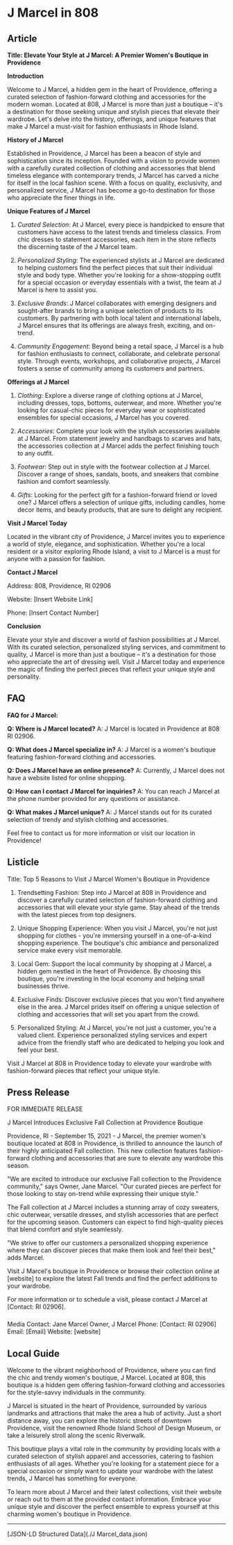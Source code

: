 # J Marcel in 808

## Article
**Title: Elevate Your Style at J Marcel: A Premier Women's Boutique in Providence**

**Introduction**

Welcome to J Marcel, a hidden gem in the heart of Providence, offering a curated selection of fashion-forward clothing and accessories for the modern woman. Located at 808, J Marcel is more than just a boutique – it's a destination for those seeking unique and stylish pieces that elevate their wardrobe. Let's delve into the history, offerings, and unique features that make J Marcel a must-visit for fashion enthusiasts in Rhode Island.

**History of J Marcel**

Established in Providence, J Marcel has been a beacon of style and sophistication since its inception. Founded with a vision to provide women with a carefully curated collection of clothing and accessories that blend timeless elegance with contemporary trends, J Marcel has carved a niche for itself in the local fashion scene. With a focus on quality, exclusivity, and personalized service, J Marcel has become a go-to destination for those who appreciate the finer things in life.

**Unique Features of J Marcel**

1. *Curated Selection*: At J Marcel, every piece is handpicked to ensure that customers have access to the latest trends and timeless classics. From chic dresses to statement accessories, each item in the store reflects the discerning taste of the J Marcel team.

2. *Personalized Styling*: The experienced stylists at J Marcel are dedicated to helping customers find the perfect pieces that suit their individual style and body type. Whether you're looking for a show-stopping outfit for a special occasion or everyday essentials with a twist, the team at J Marcel is here to assist you.

3. *Exclusive Brands*: J Marcel collaborates with emerging designers and sought-after brands to bring a unique selection of products to its customers. By partnering with both local talent and international labels, J Marcel ensures that its offerings are always fresh, exciting, and on-trend.

4. *Community Engagement*: Beyond being a retail space, J Marcel is a hub for fashion enthusiasts to connect, collaborate, and celebrate personal style. Through events, workshops, and collaborative projects, J Marcel fosters a sense of community among its customers and partners.

**Offerings at J Marcel**

1. *Clothing*: Explore a diverse range of clothing options at J Marcel, including dresses, tops, bottoms, outerwear, and more. Whether you're looking for casual-chic pieces for everyday wear or sophisticated ensembles for special occasions, J Marcel has you covered.

2. *Accessories*: Complete your look with the stylish accessories available at J Marcel. From statement jewelry and handbags to scarves and hats, the accessories collection at J Marcel adds the perfect finishing touch to any outfit.

3. *Footwear*: Step out in style with the footwear collection at J Marcel. Discover a range of shoes, sandals, boots, and sneakers that combine fashion and comfort seamlessly.

4. *Gifts*: Looking for the perfect gift for a fashion-forward friend or loved one? J Marcel offers a selection of unique gifts, including candles, home decor items, and beauty products, that are sure to delight any recipient.

**Visit J Marcel Today**

Located in the vibrant city of Providence, J Marcel invites you to experience a world of style, elegance, and sophistication. Whether you're a local resident or a visitor exploring Rhode Island, a visit to J Marcel is a must for anyone with a passion for fashion.

**Contact J Marcel**

Address: 808, Providence, RI 02906

Website: [Insert Website Link]

Phone: [Insert Contact Number]

**Conclusion**

Elevate your style and discover a world of fashion possibilities at J Marcel. With its curated selection, personalized styling services, and commitment to quality, J Marcel is more than just a boutique – it's a destination for those who appreciate the art of dressing well. Visit J Marcel today and experience the magic of finding the perfect pieces that reflect your unique style and personality.

## FAQ
**FAQ for J Marcel:**

**Q: Where is J Marcel located?**
A: J Marcel is located in Providence at 808 RI 02906.

**Q: What does J Marcel specialize in?**
A: J Marcel is a women's boutique featuring fashion-forward clothing and accessories.

**Q: Does J Marcel have an online presence?**
A: Currently, J Marcel does not have a website listed for online shopping.

**Q: How can I contact J Marcel for inquiries?**
A: You can reach J Marcel at the phone number provided for any questions or assistance.

**Q: What makes J Marcel unique?**
A: J Marcel stands out for its curated selection of trendy and stylish clothing and accessories.

Feel free to contact us for more information or visit our location in Providence!

## Listicle
Title: Top 5 Reasons to Visit J Marcel Women's Boutique in Providence

1. Trendsetting Fashion: Step into J Marcel at 808 in Providence and discover a carefully curated selection of fashion-forward clothing and accessories that will elevate your style game. Stay ahead of the trends with the latest pieces from top designers.

2. Unique Shopping Experience: When you visit J Marcel, you're not just shopping for clothes - you're immersing yourself in a one-of-a-kind shopping experience. The boutique's chic ambiance and personalized service make every visit memorable.

3. Local Gem: Support the local community by shopping at J Marcel, a hidden gem nestled in the heart of Providence. By choosing this boutique, you're investing in the local economy and helping small businesses thrive.

4. Exclusive Finds: Discover exclusive pieces that you won't find anywhere else in the area. J Marcel prides itself on offering a unique selection of clothing and accessories that will set you apart from the crowd.

5. Personalized Styling: At J Marcel, you're not just a customer, you're a valued client. Experience personalized styling services and expert advice from the friendly staff who are dedicated to helping you look and feel your best.

Visit J Marcel at 808 in Providence today to elevate your wardrobe with fashion-forward pieces that reflect your unique style.

## Press Release
FOR IMMEDIATE RELEASE

J Marcel Introduces Exclusive Fall Collection at Providence Boutique

Providence, RI - September 15, 2021 - J Marcel, the premier women's boutique located at 808 in Providence, is thrilled to announce the launch of their highly anticipated Fall collection. This new collection features fashion-forward clothing and accessories that are sure to elevate any wardrobe this season.

"We are excited to introduce our exclusive Fall collection to the Providence community," says Owner, Jane Marcel. "Our curated pieces are perfect for those looking to stay on-trend while expressing their unique style."

The Fall collection at J Marcel includes a stunning array of cozy sweaters, chic outerwear, versatile dresses, and stylish accessories that are perfect for the upcoming season. Customers can expect to find high-quality pieces that blend comfort and style seamlessly.

"We strive to offer our customers a personalized shopping experience where they can discover pieces that make them look and feel their best," adds Marcel.

Visit J Marcel's boutique in Providence or browse their collection online at [website] to explore the latest Fall trends and find the perfect additions to your wardrobe.

For more information or to schedule a visit, please contact J Marcel at [Contact: RI 02906].

### 

Media Contact:
Jane Marcel
Owner, J Marcel
Phone: [Contact: RI 02906]
Email: [Email]
Website: [website]

## Local Guide
Welcome to the vibrant neighborhood of Providence, where you can find the chic and trendy women's boutique, J Marcel. Located at 808, this boutique is a hidden gem offering fashion-forward clothing and accessories for the style-savvy individuals in the community.

J Marcel is situated in the heart of Providence, surrounded by various landmarks and attractions that make the area a hub of activity. Just a short distance away, you can explore the historic streets of downtown Providence, visit the renowned Rhode Island School of Design Museum, or take a leisurely stroll along the scenic Riverwalk.

This boutique plays a vital role in the community by providing locals with a curated selection of stylish apparel and accessories, catering to fashion enthusiasts of all ages. Whether you're looking for a statement piece for a special occasion or simply want to update your wardrobe with the latest trends, J Marcel has something for everyone.

To learn more about J Marcel and their latest collections, visit their website or reach out to them at the provided contact information. Embrace your unique style and discover the perfect ensemble to express yourself at this charming women's boutique in Providence.


---

[JSON-LD Structured Data](./J Marcel_data.json)
